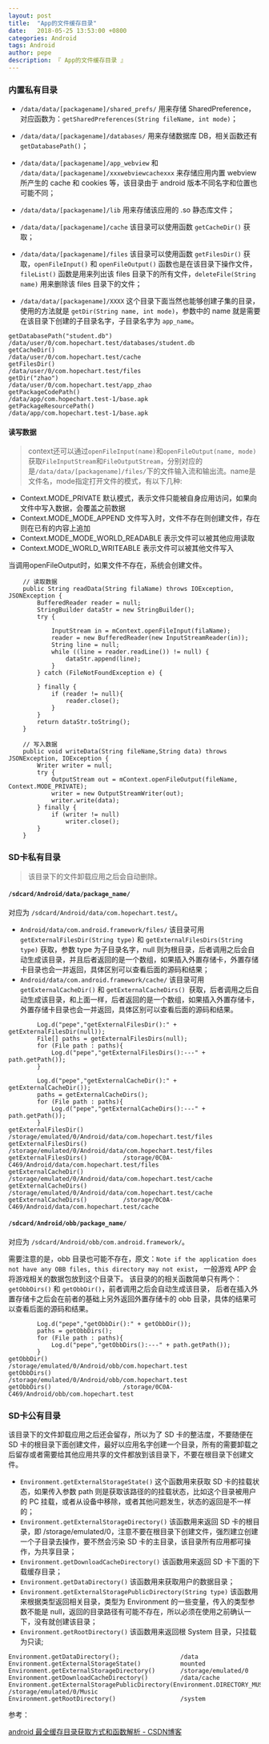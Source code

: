 ```yaml
---
layout: post
title:  "App的文件缓存目录"
date:   2018-05-25 13:53:00 +0800
categories: Android
tags: Android
author: pepe
description: 『 App的文件缓存目录 』
---
```


### **内置私有目录**

* `/data/data/[packagename]/shared_prefs/`
用来存储 SharedPreference，对应函数为：`getSharedPreferences(String fileName, int mode)`；

* `/data/data/[packagename]/databases/`
用来存储数据库 DB，相关函数还有 `getDatabasePath()`；

* `/data/data/[packagename]/app_webview` 和 `/data/data/[packagename]/xxxwebviewcachexxx`
来存储应用内置 webview 所产生的 cache 和 cookies 等，该目录由于 android 版本不同名字和位置也可能不同；

* `/data/data/[packagename]/lib`
用来存储该应用的 .so 静态库文件；

* `/data/data/[packagename]/cache`
该目录可以使用函数 `getCacheDir()` 获取；

* `/data/data/[packagename]/files`
该目录可以使用函数 `getFilesDir()` 获取，`openFileInput()` 和 `openFileOutput()` 函数也是在该目录下操作文件，`fileList()` 函数是用来列出该 files 目录下的所有文件，`deleteFile(String name)` 用来删除该 files 目录下的文件；

* `/data/data/[packagename]/XXXX`
这个目录下面当然也能够创建子集的目录，使用的方法就是 `getDir(String name, int mode)`，参数中的 name 就是需要在该目录下创建的子目录名字，子目录名字为 `app_name`。

```
getDatabasePath("student.db")               /data/user/0/com.hopechart.test/databases/student.db
getCacheDir()                               /data/user/0/com.hopechart.test/cache
getFilesDir()                               /data/user/0/com.hopechart.test/files
getDir("zhao")                              /data/user/0/com.hopechart.test/app_zhao
getPackageCodePath()                        /data/app/com.hopechart.test-1/base.apk
getPackageResourcePath()                    /data/app/com.hopechart.test-1/base.apk
```

#### 读写数据

> context还可以通过`openFileInput(name)`和`openFileOutput(name, mode)`获取`FileInputStream`和`FileOutputStream`，分别对应的是`/data/data/[packagename]/files/`下的文件输入流和输出流。name是文件名，mode指定打开文件的模式，有以下几种:

* Context.MODE_PRIVATE                  默认模式，表示文件只能被自身应用访问，如果向文件中写入数据，会覆盖之前数据
* Context.MODE_MODE_APPEND              文件写入时，文件不存在则创建文件，存在则在已有的内容上追加
* Context.MODE_MODE_WORLD_READABLE      表示文件可以被其他应用读取
* Context.MODE_WORLD_WRITEABLE          表示文件可以被其他文件写入

当调用openFileOutput时，如果文件不存在，系统会创建文件。

```
    // 读取数据
    public String readData(String filaName) throws IOException, JSONException {
        BufferedReader reader = null;
        StringBuilder dataStr = new StringBuilder();
        try {

            InputStream in = mContext.openFileInput(filaName);
            reader = new BufferedReader(new InputStreamReader(in));
            String line = null;
            while ((line = reader.readLine()) != null) {
                dataStr.append(line);
            }
        } catch (FileNotFoundException e) {

        } finally {
            if (reader != null){
                reader.close();
            }
        }
        return dataStr.toString();
    }

    // 写入数据
    public void writeData(String fileName,String data) throws JSONException, IOException {
        Writer writer = null;
        try {
            OutputStream out = mContext.openFileOutput(fileName, Context.MODE_PRIVATE);
            writer = new OutputStreamWriter(out);
            writer.write(data);
        } finally {
            if (writer != null)
                writer.close();
        }
    }
```
### **SD卡私有目录**

> 该目录下的文件卸载应用之后会自动删除。

#### `/sdcard/Android/data/package_name/`

对应为 `/sdcard/Android/data/com.hopechart.test/`。

* `Android/data/com.android.framework/files/`
该目录可用 `getExternalFilesDir(String type)` 和 `getExternalFilesDirs(String type)` 获取，参数 type 为子目录名字，null 则为根目录，后者调用之后会自动生成该目录，并且后者返回的是一个数组，如果插入外置存储卡，外置存储卡目录也会一并返回，具体区别可以查看后面的源码和结果；
* `Android/data/com.android.framework/cache/`
该目录可用 `getExternalCacheDir()` 和 `getExternalCacheDirs() `获取，后者调用之后自动生成该目录，和上面一样，后者返回的是一个数组，如果插入外置存储卡，外置存储卡目录也会一并返回，具体区别可以查看后面的源码和结果。

```
        Log.d("pepe","getExternalFilesDir():" + getExternalFilesDir(null));
        File[] paths = getExternalFilesDirs(null);
        for (File path : paths){
            Log.d("pepe","getExternalFilesDirs():---" + path.getPath());
        }
        
        Log.d("pepe","getExternalCacheDir():" + getExternalCacheDir());
        paths = getExternalCacheDirs();
        for (File path : paths){
            Log.d("pepe","getExternalCacheDirs():---" + path.getPath());
        }
getExternalFilesDir()           /storage/emulated/0/Android/data/com.hopechart.test/files
getExternalFilesDirs()          /storage/emulated/0/Android/data/com.hopechart.test/files
getExternalFilesDirs()          /storage/0C0A-C469/Android/data/com.hopechart.test/files
getExternalCacheDir()           /storage/emulated/0/Android/data/com.hopechart.test/cache
getExternalCacheDirs()          /storage/emulated/0/Android/data/com.hopechart.test/cache
getExternalCacheDirs()          /storage/0C0A-C469/Android/data/com.hopechart.test/cache
```

#### `/sdcard/Android/obb/package_name/`

对应为 `/sdcard/Android/obb/com.android.framework/`。 

需要注意的是，obb 目录也可能不存在，原文：`Note if the application does not have any OBB files, this directory may not exist`，
一般游戏 APP 会将游戏相关的数据包放到这个目录下。 
该目录的的相关函数简单只有两个：`getObbDirs()` 和 `getObbDir()`，前者调用之后会自动生成该目录，
后者在插入外置存储卡之后会在前者的基础上另外返回外置存储卡的 obb 目录，具体的结果可以查看后面的源码和结果。

```
        Log.d("pepe","getObbDir():" + getObbDir());
        paths = getObbDirs();
        for (File path : paths){
            Log.d("pepe","getObbDirs():---" + path.getPath());
        }
getObbDir()                     /storage/emulated/0/Android/obb/com.hopechart.test
getObbDirs()                    /storage/emulated/0/Android/obb/com.hopechart.test
getObbDirs()                    /storage/0C0A-C469/Android/obb/com.hopechart.test
```

### **SD卡公有目录**

该目录下的文件卸载应用之后还会留存，所以为了 SD 卡的整洁度，不要随便在 SD 卡的根目录下面创建文件，最好以应用名字创建一个目录，所有的需要卸载之后留存或者需要给其他应用共享的文件都放到该目录下，不要在根目录下创建文件。

* `Environment.getExternalStorageState()`
这个函数用来获取 SD 卡的挂载状态，如果传入参数 path 则是获取该路径的的挂载状态，比如这个目录被用户的 PC 挂载，或者从设备中移除，或者其他问题发生，状态的返回是不一样的；
* `Environment.getExternalStorageDirectory()`
该函数用来返回 SD 卡的根目录，即 /storage/emulated/0，注意不要在根目录下创建文件，强烈建立创建一个子目录去操作，要不然会污染 SD 卡的主目录，该目录所有应用都可操作，为共享目录；
* `Environment.getDownloadCacheDirectory()`
该函数用来返回 SD 卡下面的下载缓存目录；
* `Environment.getDataDirectory()`
该函数用来获取用户的数据目录；
* `Environment.getExternalStoragePublicDirectory(String type)`
该函数用来根据类型返回相关目录，类型为 Environment 的一些变量，传入的类型参数不能是 null，返回的目录路径有可能不存在，所以必须在使用之前确认一下，没有就创建该目录；
* `Environment.getRootDirectory()`
该函数用来返回根 System 目录，只挂载为只读;

```
Environment.getDataDirectory();                 /data
Environment.getExternalStorageState()           mounted
Environment.getExternalStorageDirectory()       /storage/emulated/0
Environment.getDownloadCacheDirectory()         /data/cache
Environment.getExternalStoragePublicDirectory(Environment.DIRECTORY_MUSIC)          /storage/emulated/0/Music
Environment.getRootDirectory()                  /system
```

参考：

[android 最全缓存目录获取方式和函数解析 - CSDN博客](https://blog.csdn.net/self_study/article/details/58587412)



















